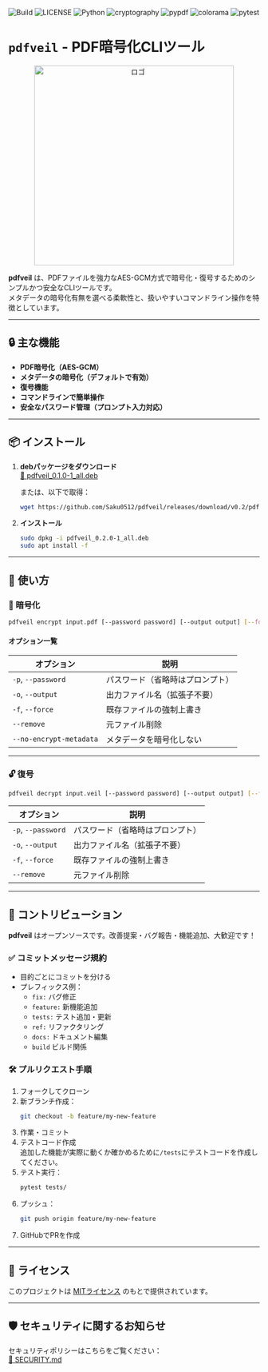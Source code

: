 ![Build](https://img.shields.io/badge/build-passing-green)
![LICENSE](https://img.shields.io/badge/LICENSE-MIT-green)
![Python](https://img.shields.io/badge/Python-3.11-blue)
![cryptography](https://img.shields.io/badge/cryptography-43.0.0-blue)
![pypdf](https://img.shields.io/badge/pypdf-5.4.0-blue)
![colorama](https://img.shields.io/badge/colorama-0.4.6-blue)
![pytest](https://img.shields.io/badge/pytest-8.3.5-blue)

# `pdfveil` - PDF暗号化CLIツール

<p align="center">
  <img src="https://github.com/user-attachments/assets/9c094071-57b5-4224-ac0c-2ff4b7d9d219" alt="ロゴ" width="400px">
</p>

**pdfveil** は、PDFファイルを強力なAES-GCM方式で暗号化・復号するためのシンプルかつ安全なCLIツールです。  
メタデータの暗号化有無を選べる柔軟性と、扱いやすいコマンドライン操作を特徴としています。

---

## 🔒 主な機能

- **PDF暗号化（AES-GCM）**
- **メタデータの暗号化（デフォルトで有効）**
- **復号機能**
- **コマンドラインで簡単操作**
- **安全なパスワード管理（プロンプト入力対応）**

---

## 📦 インストール

1. **debパッケージをダウンロード**  
   [📎 pdfveil_0.1.0-1_all.deb](https://github.com/Saku0512/pdfveil/releases/download/v0.2/pdfveil_0.2.0-1_all.deb)

   または、以下で取得：
   ```bash
   wget https://github.com/Saku0512/pdfveil/releases/download/v0.2/pdfveil_0.2.0-1_all.deb
   ```

2. **インストール**
   ```bash
   sudo dpkg -i pdfveil_0.2.0-1_all.deb
   sudo apt install -f
   ```

---

## 🚀 使い方

### 🔐 暗号化

```bash
pdfveil encrypt input.pdf [--password password] [--output output] [--force] [--remove] [--no-encrypt-metadata]
```

#### オプション一覧

| オプション | 説明 |
|------------|------|
| `-p`, `--password` | パスワード（省略時はプロンプト） |
| `-o`, `--output` | 出力ファイル名（拡張子不要） |
| `-f`, `--force` | 既存ファイルの強制上書き |
| `--remove` | 元ファイル削除 |
| `--no-encrypt-metadata` | メタデータを暗号化しない |

---

### 🔓 復号

```bash
pdfveil decrypt input.veil [--password password] [--output output] [--force] [--remove]
```

| オプション | 説明 |
|------------|------|
| `-p`, `--password` | パスワード（省略時はプロンプト） |
| `-o`, `--output` | 出力ファイル名（拡張子不要） |
| `-f`, `--force` | 既存ファイルの強制上書き |
| `--remove` | 元ファイル削除 |

---

## 🤝 コントリビューション

**pdfveil** はオープンソースです。改善提案・バグ報告・機能追加、大歓迎です！

### ✅ コミットメッセージ規約

- 目的ごとにコミットを分ける
- プレフィックス例：
  - `fix:` バグ修正
  - `feature:` 新機能追加
  - `tests:` テスト追加・更新
  - `ref:` リファクタリング
  - `docs:` ドキュメント編集
  - `build` ビルド関係

### 🛠 プルリクエスト手順

1. フォークしてクローン
2. 新ブランチ作成：
   ```bash
   git checkout -b feature/my-new-feature
   ```
3. 作業・コミット
4. テストコード作成  
   追加した機能が実際に動くか確かめるために`/tests`にテストコードを作成してください。
6. テスト実行：
   ```bash
   pytest tests/
   ```
7. プッシュ：
   ```bash
   git push origin feature/my-new-feature
   ```
8. GitHubでPRを作成

---

## 📄 ライセンス

このプロジェクトは [MITライセンス](https://github.com/Saku0512/pdfveil/blob/main/LICENSE) のもとで提供されています。

---

## 🛡 セキュリティに関するお知らせ

セキュリティポリシーはこちらをご覧ください：  
[🔐 SECURITY.md](https://github.com/Saku0512/pdfveil/blob/main/SECURITY.md)

